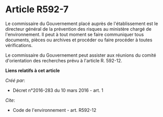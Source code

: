 # Article R592-7

Le commissaire du Gouvernement placé auprès de l'établissement est le directeur général de la prévention des risques au
ministère chargé de l'environnement. Il peut à tout moment se faire communiquer tous documents, pièces ou archives et
procéder ou faire procéder à toutes vérifications.

Le commissaire du Gouvernement peut assister aux réunions du comité d'orientation des recherches prévu à l'article R. 592-12.

**Liens relatifs à cet article**

_Créé par_:

  - Décret n°2016-283 du 10 mars 2016 - art. 1

_Cite_:

  - Code de l'environnement - art. R592-12
